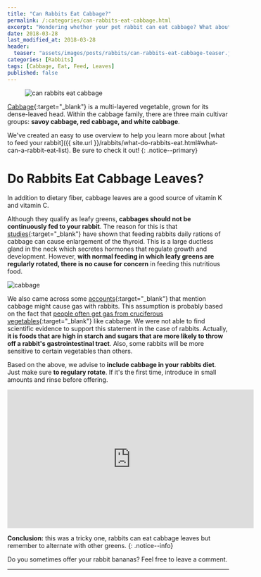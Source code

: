 ```yaml
---
title: "Can Rabbits Eat Cabbage?"
permalink: /:categories/can-rabbits-eat-cabbage.html
excerpt: "Wondering whether your pet rabbit can eat cabbage? What about the leaves? Find out if cabbage is healthy for your bunny and learn some tips on how to feed it."
date: 2018-03-28
last_modified_at: 2018-03-28
header:
  teaser: "assets/images/posts/rabbits/can-rabbits-eat-cabbage-teaser.jpg"
categories: [Rabbits]
tags: [Cabbage, Eat, Feed, Leaves]
published: false
---
```


<figure>
  <img src="{{ site.url }}/assets/images/posts/rabbits/can-rabbits-eat-cabbage.jpg" alt="can rabbits eat cabbage" class="title-banner">
</figure>

[Cabbage](https://en.wikipedia.org/wiki/Cabbage){:target="_blank"} is a multi-layered vegetable, grown for its dense-leaved head. Within the cabbage family, there are three main cultivar groups: **savoy cabbage, red cabbage, and white cabbage**.

We've created an easy to use overview to help you learn more about [what to feed your rabbit]({{ site.url }}/rabbits/what-do-rabbits-eat.html#what-can-a-rabbit-eat-list). Be sure to check it out!
{: .notice--primary}

# Do Rabbits Eat Cabbage Leaves?

In addition to dietary fiber, cabbage leaves are a good source of vitamin K and vitamin C.

Although they qualify as leafy greens, **cabbages should not be continuously fed to your rabbit**. The reason for this is that [studies](http://www.ncbi.nlm.nih.gov/pmc/articles/PMC2062672/){:target="_blank"} have shown that feeding rabbits daily rations of cabbage can cause enlargement of the thyroid. This is a large ductless gland in the neck which secretes hormones that regulate growth and development. However, **with normal feeding in which leafy greens are regularly rotated, there is no cause for concern** in feeding this nutritious food.

<img src="{{ site.url }}/assets/images/posts/food/cabbage.jpg" alt="cabbage" class="align-right">

We also came across some [accounts](http://www.binkybunny.com/FORUM/tabid/54/aft/124444/Default.aspx){:target="_blank"} that mention cabbage might cause gas with rabbits. This assumption is probably based on the fact that [people often get gas from cruciferous vegetables](https://en.wikipedia.org/wiki/Flatulence#Cause){:target="_blank"} like cabbage. We were not able to find scientific evidence to support this statement in the case of rabbits. Actually, **it is foods that are high in starch and sugars that are more likely to throw off a rabbit's gastrointestinal tract**. Also, some rabbits will be more sensitive to certain vegetables than others.

Based on the above, we advise to **include cabbage in your rabbits diet**. Just make sure **to regulary rotate**. If it's the first time, introduce in small amounts and rinse before offering.

<iframe width="560" height="315" src="https://www.youtube.com/embed/GkrcbnM9MTI" frameborder="0"></iframe>

**Conclusion:** this was a tricky one, rabbits can eat cabbage leaves but remember to alternate with other greens.
{: .notice--info}

Do you sometimes offer your rabbit bananas? Feel free to leave a comment.

---
